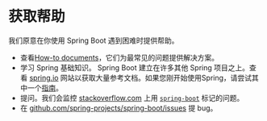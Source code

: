 # 获取帮助

我们原意在你使用 Spring Boot 遇到困难时提供帮助。

- 查看[How-to documents](https://docs.spring.io/spring-boot/docs/2.1.3.RELEASE/reference/html/howto.html)，它们为最常见的问题提供解决方案。
- 学习 Spring 基础知识。 Spring Boot 建立在许多其他 Spring 项目之上。查看 [spring.io](https://spring.io/) 网站以获取大量参考文档。如果您刚开始使用Spring，请尝试其中一个[指南](https://spring.io/guides)。 
- 提问。我们会监控 [stackoverflow.com](https://stackoverflow.com/) 上用 [`spring-boot`](https://stackoverflow.com/tags/spring-boot) 标记的问题。
- 在 [github.com/spring-projects/spring-boot/issues](https://github.com/spring-projects/spring-boot/issues) 提 bug。